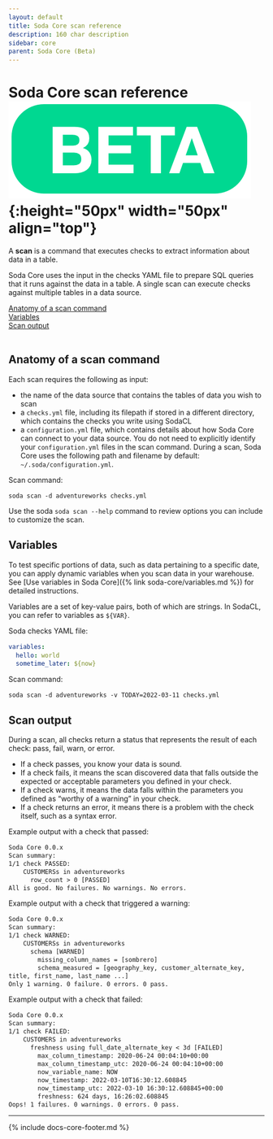 ```yaml
---
layout: default
title: Soda Core scan reference
description: 160 char description
sidebar: core
parent: Soda Core (Beta)
---
```


# Soda Core scan reference ![beta](/assets/images/beta.png){:height="50px" width="50px" align="top"}

A **scan** is a command that executes checks to extract information about data in a table.

Soda Core uses the input in the checks YAML file to prepare SQL queries that it runs against the data in a table. A single scan can execute checks against multiple tables in a data source. 

[Anatomy of a scan command](#anatomy-of-a-scan-command)<br />
[Variables](#variables)<br />
[Scan output](#scan-output)<br />
<br />

## Anatomy of a scan command

Each scan requires the following as input:

* the name of the data source that contains the tables of data you wish to scan
* a `checks.yml` file, including its filepath if stored in a different directory, which contains the checks you write using SodaCL
* a `configuration.yml` file, which contains details about how Soda Core can connect to your data source. You do not need to explicitly identify your `configuration.yml` files in the scan command. During a scan, Soda Core uses the following path and filename by default: `~/.soda/configuration.yml`. 

Scan command:
```shell
soda scan -d adventureworks checks.yml
```

Use the soda `soda scan --help` command to review options you can include to customize the scan.

## Variables

To test specific portions of data, such as data pertaining to a specific date, you can apply dynamic variables when you scan data in your warehouse. See [Use variables in Soda Core]({% link soda-core/variables.md %}) for detailed instructions. 

Variables are a set of key-value pairs, both of which are strings. In SodaCL, you can refer to variables as `${VAR}`.

Soda checks YAML file:
```yaml
variables:
  hello: world
  sometime_later: ${now}
```
Scan command:
```shell
soda scan -d adventureworks -v TODAY=2022-03-11 checks.yml
```

## Scan output

During a scan, all checks return a status that represents the result of each check: pass, fail, warn, or error.

* If a check passes, you know your data is sound.
* If a check fails, it means the scan discovered data that falls outside the expected or acceptable parameters you defined in your check.
* If a check warns, it means the data falls within the parameters you defined as “worthy of a warning” in your check.
* If a check returns an error, it means there is a problem with the check itself, such as a syntax error.

Example output with a check that passed:
```shell
Soda Core 0.0.x
Scan summary:
1/1 check PASSED: 
    CUSTOMERSs in adventureworks
      row_count > 0 [PASSED]
All is good. No failures. No warnings. No errors.
```

Example output with a check that triggered a warning:
```shell
Soda Core 0.0.x
Scan summary:
1/1 check WARNED: 
    CUSTOMERSs in adventureworks
      schema [WARNED]
        missing_column_names = [sombrero]
        schema_measured = [geography_key, customer_alternate_key, title, first_name, last_name ...]
Only 1 warning. 0 failure. 0 errors. 0 pass.
```

Example output with a check that failed:
```shell
Soda Core 0.0.x
Scan summary:
1/1 check FAILED: 
    CUSTOMERS in adventureworks
      freshness using full_date_alternate_key < 3d [FAILED]
        max_column_timestamp: 2020-06-24 00:04:10+00:00
        max_column_timestamp_utc: 2020-06-24 00:04:10+00:00
        now_variable_name: NOW
        now_timestamp: 2022-03-10T16:30:12.608845
        now_timestamp_utc: 2022-03-10 16:30:12.608845+00:00
        freshness: 624 days, 16:26:02.608845
Oops! 1 failures. 0 warnings. 0 errors. 0 pass.

```

---
{% include docs-core-footer.md %}